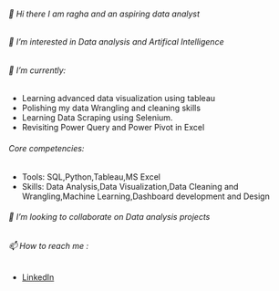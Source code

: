 ###### 👋 Hi there I am ragha and an aspiring data analyst
###### 👀 I’m interested in Data analysis and Artifical Intelligence
###### 🌱 I’m currently:
- Learning advanced data visualization using tableau
- Polishing my data Wrangling and cleaning skills
- Learning Data Scraping using Selenium.
- Revisiting Power Query and Power Pivot in Excel 

###### Core competencies:
- Tools: SQL,Python,Tableau,MS Excel
- Skills: Data Analysis,Data Visualization,Data Cleaning and Wrangling,Machine Learning,Dashboard development and Design

###### 💞️ I’m looking to collaborate on Data analysis projects
###### 📫 How to reach me :
 - [LinkedIn](https://www.linkedin.com/in/raghavendraprasad9/)
 
<!---
stragod/stragod is a ✨ special ✨ repository because its `README.md` (this file) appears on your GitHub profile.
You can click the Preview link to take a look at your changes.
--->

